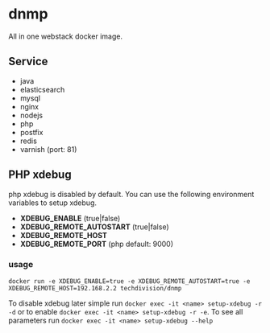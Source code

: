 # dnmp
All in one webstack docker image.

## Service
- java
- elasticsearch
- mysql
- nginx
- nodejs
- php
- postfix
- redis
- varnish (port: 81)

## PHP xdebug 
php xdebug is disabled by default. You can use the following environment variables to setup xdebug.
- **XDEBUG_ENABLE** (true|false)
- **XDEBUG_REMOTE_AUTOSTART** (true|false)
- **XDEBUG_REMOTE_HOST**
- **XDEBUG_REMOTE_PORT** (php default: 9000)
### usage
`docker run -e XDEBUG_ENABLE=true -e XDEBUG_REMOTE_AUTOSTART=true -e XDEBUG_REMOTE_HOST=192.168.2.2 techdivision/dnmp`   

To disable xdebug later simple run `docker exec -it <name> setup-xdebug -r -d` or to enable `docker exec -it <name> setup-xdebug -r -e`. To see all parameters run `docker exec -it <name> setup-xdebug --help`  